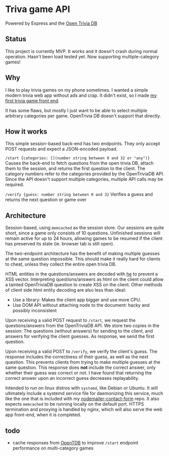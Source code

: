 # Triva game API

Powered by Express and the [Open Trivia DB](https://opentdb.com/)

## Status

This project is currently MVP. It works and it doesn't crash during normal operation. Hasn't been load tested yet. Now supporting multiple-category games!

## Why

I like to play trivia games on my phone sometimes. I wanted a simple modern trivia web app without ads and crap. It didn't exist, so I made [my first trivia game front end](https://github.com/jeremy21212121/trivia).

It has some flaws, but mostly I just want to be able to select multiple arbitrary categories per game. OpenTrivia DB doesn't support that directly.


## How it works
This simple session-based back-end has two endpoints. They only accept POST requests and expect a JSON-encoded payload.

`/start {categories: [](number string between 9 and 32 or "any")}`
Causes the back-end to fetch questions from the open trivia DB, attach them to the session, and returns the first question to the client. The category numbers refer to the categories provided by the OpenTriviaDB API. Since the API doesn't support multiple categories, multiple API calls may be required.

`/verify {guess: number string between 0 and 3}`
Verifies a guess and returns the next question or game over


## Architecture

Session-based, using `memcached` as the session store. Our sessions are quite short, since a game only consists of 10 questions. Unfinished sessions will remain active for up to 24 hours, allowing games to be resumed if the client has preserved its state (ie. browser tab is still open).

The two-endpoint architecture has the benefit of making multiple guesses at the same question impossible. This should make it really hard for clients to cheat, unless they collect the entire open trivia DB.

HTML entities in the questions/answers are decoded with [he](https://github.com/mathiasbynens/he) to prevent a XSS vector. Interpreting questions/answers as html on the client could allow a tainted OpenTriviaDB question to create XSS on the client. Other methods of client side html entity decoding are also less than ideal:
- Use a library: Makes the client app bigger and use more CPU.
- Use DOM API without attaching node to the document: hacky and possibly inconsistent

Upon receiving a valid POST request to `/start`, we request the questions/answers from the OpenTriviaDB API. We store two copies in the session: The questions (without answers) for sending to the client, and answers for verifying the client guesses. As response, we send the first question.

Upon receiving a valid POST to `/verify`, we verify the client's guess. The response includes the correctness of their guess, as well as the next question. This prevents clients from trying to make multiple guesses at the same question. This response does **not** include the correct answer, only whether their guess was correct or not. I have found that returning the correct answer upon an incorrect guess decreases replayability.

Intended to run on linux distros with `systemd`, like Debian or Ubuntu. It will ultimately include a systemd service file for daemonizing this service, much like the one that is included with my [nodemailer-contact-form](https://github.com/jeremy21212121/nodemailer-contact-form) repo. It also expects `memcached` to be running locally on the default port. HTTPS termination and proxying is handled by nginx, which will also serve the web app front-end, when it is completed.

## todo
- cache responses from [OpenTDB](https://opentdb.com/) to improve `/start` endpoint performance on multi-category games
